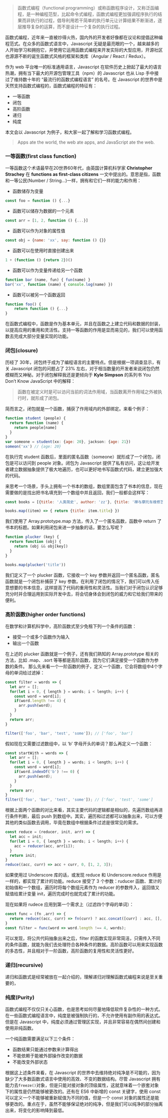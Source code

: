 > 函数式编程（functional programming）或称函数程序设计，又称泛函编程，是一种编程范型，比起命令式编程，函数式编程更加强调程序执行的结果而非执行的过程，倡导利用若干简单的执行单元让计算结果不断渐进，逐层推导复杂的运算，而不是设计一个复杂的执行过程。

  函数式编程，近年来一直被炒得火热，国内外的开发者好像都在议论和提倡这种编程范式。在众多的函数式语言中，Javascript 无疑是最亮眼的一个，越来越多的人开始学习和拥抱它，并使用它运用函数式编程来开发实际的大型应用，开源社区也源源不断的诞生函数式风格的框架和类库（Angular / React / Redux）。

  作为 web 平台唯一的标准通用语言，Javascript 在软件历史上掀起了最大的语言热潮，拥有当下最大的开源包管理工具（npm）的 Javascript 也从 Lisp 手中接过了维持数十年的 “最流行的函数式编程语言” 的名号。在 Javascript 的世界中是天然支持函数式编程的，函数式编程的特征有：
- 一等函数
- 闭包
- 高阶函数
- 递归
- 纯度

本文会以 Javascript 为例子，和大家一起了解和学习函数式编程。

> Apps ate the world, the web ate apps, and JavaScript ate the web.


### 一等函数(first class function)
一等函数这个术语最早在20世界60年代，由英国计算机科学家 **Christopher Strachey** 在 **functions as first-class citizens** 一文中提出的。意思是指，函数和一等公民(Number / String...)一样，拥有和它们一样的能力和作用：
- 函数储存为变量
```Javascript
const foo = function () {...}
```

- 函数可以储存为数据的一个元素
```Javascript
const arr = [1, 2, function () {...}]
```

- 函数可以作为对象的属性值
```Javascript
const obj = {name: 'xx', say: function () {}}
```

- 函数可以在使用时直接创建出来
```Javascript
1 + (function () {return 2})()
```

- 函数可以作为变量传递给另一个函数
```Javascript
function bar (name, fun) { fun(name) }
bar('xx', function (name) { console.log(name) })
```

- 函数可以被另一个函数返回
```Javascript
function foo() {
    return function () {...}
}
```

在函数式编程中，函数是作为基本单元，并且在函数之上建立代码和数据的封装，以提高应用的重用和灵活性。支持一等函数的作用是显而易见的，我们可以使用函数去完成大部分变量实现的功能。

### 闭包(closure)
历经了 30年，闭包终于成为了编程语言的主要特点。但是根据一项调查显示，有关 Javascript 闭包的问题占了 23% 左右，对于相当数量的开发者来说闭包仍然模糊而又神秘。对于闭包解释我还是更倾向于 **Kyle Simpson** 的系列书 You Don’t Know JavaScript 中的解释：

> 函数在被定义时是可以访问当前的词法作用域，当函数离开作用域之外被执行时，就形成了闭包。

简而言之，闭包就是一个函数，捕获了作用域内的外部绑定。来看个例子：

```javascript
function student (people) {
  return function (name) {
    return people[name]
  }
}
var someone = student(xx: {age: 20}, jackson: {age: 21})
someon('xx') // {age: 20}
```

在执行完 student 函数后，里面的匿名函数（someone）就形成了一个闭包，闭包是可以访问到 people 对象。闭包为 Javascript 提供了私有访问，这让给开发者建立数据抽象提供了极大地遍历，也可以更好地书写函数式代码，建立更加强大的代码。

来思考一个场景，手头上拥有一个书本的数组，数组里面包含了书本的信息，现在需要做的是找出把书名填充到一个数组中并且返回，我们一般都会这样写：
```javascript
const books = [{title: '人类简史', author: 'zz'}, {title: '禅与摩托车维修艺术', author: 'tt'}]

books.map((item) => { return {title: item.title} })
```

我们使用了 Array.prototype.map 方法，传入了一个匿名函数，函数中 return 了书本的标题。如果利用闭包来进一步抽象的话，要怎么写呢？
```javascript
function plucker (key) {
  return function (obj) {
    return (obj && obj[key])
  }
}

books.map(plucker('title'))
```

我们定义了一个 plucker 函数，它接收一个 key 参数并返回一个匿名函数，匿名函数就是一个闭包补捕获了 key 参数。在利用了闭包的情况下，我们可以传入任意想要的书本信息，这样提高了代码的重用性和灵活性。当我们对于闭包认识足够充分时并合理运用到实际开发中去，将会切身体会到闭包的威力和它给我们带来的便利。

### 高阶函数(higher order functions)
在数学和计算机科学中，高阶函数式至少免租下列一个条件的函数：
- 接受一个或多个函数作为输入
- 输出一个函数

在上述的 plucker 函数就是一个例子，还有我们熟知的 Array.prototype 相关的方法，比如 .map、.sort 等等都是高阶函数，因为它们满足接受一个函数作为参数的条件。
那么先来看一个一阶函数的例子，定义一个函数，它会将数组中4个字母的单词给过滤掉：
```javascript
const filter = words => {
  let arr = [];
  for(let i = 0, { length } = words; i < length; i++) {
    const word = word[i];
    if(word.length !== 4) {
      arr.push(word);
    }
  }
  return arr;
}

filter(['foo', 'bar', 'test', 'some']); // ['foo', 'bar']
```
假如现在又需要过滤数组中，以 ‘b’ 字母开头的单词？那么再定义一个函数：
```javascript
const startWith = words => {
  let arr = [];
  for(let i = 0, { length } = words; i < length; i++) {
    const word = word[i];
    if(word.indexOf('b') !== 0) {
      arr.push(word);
    }
  }
  return arr;
}
filter(['foo', 'bar', 'test', 'some']); // ['foo', 'test', 'some']
```
根据上面两个函数的对比来看，其实主要代码的逻辑都是相似的，先遍历数组再进行条件判断，最后 push 到数组中。其实，遍历和过滤都可以抽象出来，可以方便其他的类似函数去调用，毕竟在数组中根据条件过滤是很常见的需求。
```javascript
const reduce = (reducer, init, arr) => {
  let acc = init;
  for(let i = 0, { length } = words; i < length; i++) {
    acc = reducer(acc, arr[i]);
  }
  return init;
}
reduce((acc, curr) => acc + curr, 0, [1, 2, 3]);
```

如果使用过 Underscore 库的话，或发现 reduce 和 Underscore.reduce 作用是一样的，都实现了累计的功能。reduce 接受了 3 个参数：ruducer 函数、累计的初始值和一个数组，遍历时将每个数组元素作为 reducer 的参数传入，返回值又赋值给累计变量 init，遍历完成时也就完成了累计的功能。

现在如果将 rudece 应用到第一个需求上（过滤四个字母的单词）：
```javascript
const func = (fn ,arr) => {
  return reduce((acc, curr) => fn(curr) ? acc.concat([curr] : acc, [], arr))
}
const filter = func(word => word.length !== 4, words);
```

可以发现，将公共代码抽象出来之后，filter 的函数实现非常简洁，只需传入不同的条件函数，就能为我们去处理符合各种条件的数据。高阶函数可以用来实现函数的多态性，并且相对于一阶函数，高阶函数的复用性和灵活性更好。

### 递归(recursive)
递归和函数式是经常被放在一起介绍的，理解递归对理解函数式编程来说是至关重要的，


### 纯度(Purity)
函数式编程不仅仅只关心函数，也是思考如何尽量地降低软件复杂性的一种方式。在一些函数式编程语言中，纯度是被强制执行的，不允许使用有副作用的表达式。但是在 Javascript 中，纯度必须通过管理区实现，并且非常容易在偶然间创建和使用非纯函数。

一个纯函数需要满足以下三个条件：
- 函数结果只能通过参数来计算得出
- 不能依赖于能被外部操作改变的数据
- 不能改变外部状态

根据这上述条件来看，在 Javascript 的世界中去维持绝对纯净是不可能的，因为缺少了大多数函数式语言中使用的高效、不变的数据结构。尽管 Javascript 拥有能力去```freeze()```对象，但是只能对接对象的顶级属性，这就意味着一个嵌套对象下的属性是仍然能够被更改的。还有在 ES6 中新增的 const 关键字，使用 const 可以定义一个不能够被重新赋值为不同的值，但是一个 const 对象的属性还是能够更改的。重点在于，虽然不能够保证绝对的纯净，但是我们可以纯净的部分抽离出来，将变化的影响降到最低。
